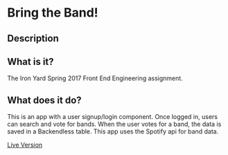 # Bring the Band!
## Description
What is it?
-----------
The Iron Yard Spring 2017 Front End Engineering assignment.

What does it do?
----------------
This is an app with a user signup/login component.
Once logged in, users can search and vote for bands.
When the user votes for a band, the data is saved in a Backendless table.
This app uses the Spotify api for band data.

[Live Version](thankful-basin.surge.sh)
